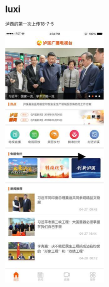 # luxi
泸西的第一次上传18-7-5<br>

![image](https://github.com/wwhelloworld/luxi/blob/master/screenshot/xiaoguo.jpeg)

